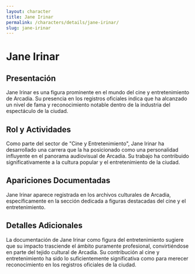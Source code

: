 ```yaml
---
layout: character
title: Jane Irinar
permalink: /characters/details/jane-irinar/
slug: jane-irinar
---
```


# Jane Irinar

## Presentación
Jane Irinar es una figura prominente en el mundo del cine y entretenimiento de Arcadia. Su presencia en los registros oficiales indica que ha alcanzado un nivel de fama y reconocimiento notable dentro de la industria del espectáculo de la ciudad.

## Rol y Actividades
Como parte del sector de "Cine y Entretenimiento", Jane Irinar ha desarrollado una carrera que la ha posicionado como una personalidad influyente en el panorama audiovisual de Arcadia. Su trabajo ha contribuido significativamente a la cultura popular y el entretenimiento de la ciudad.

## Apariciones Documentadas
Jane Irinar aparece registrada en los archivos culturales de Arcadia, específicamente en la sección dedicada a figuras destacadas del cine y el entretenimiento.

## Detalles Adicionales
La documentación de Jane Irinar como figura del entretenimiento sugiere que su impacto trasciende el ámbito puramente profesional, convirtiéndose en parte del tejido cultural de Arcadia. Su contribución al cine y entretenimiento ha sido lo suficientemente significativa como para merecer reconocimiento en los registros oficiales de la ciudad.